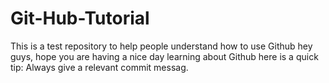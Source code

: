 # Git-Hub-Tutorial
This is a test repository to help people understand how to use Github
hey guys, hope you are having a nice day learning about Github here is a quick tip: Always give a relevant commit messag.
